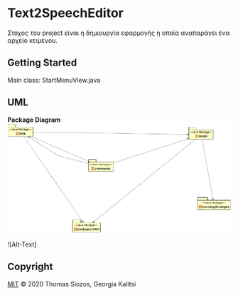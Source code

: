 # Text2SpeechEditor

Στόχος του project είναι η δημιουργία εφαρμογής η οποία αναπαράγει ένα αρχείο
κειμένου.

## Getting Started

Main class: StartMenuView.java

## UML

<b style:text-aligh:center>Package Diagram</b>
![Package Diagram](/uml/package_diagram.png)

![Alt-Text]
## Copyright

[MIT](https://github.com/SiozosThomas/Text2SpeechEditor/blob/master/LICENSE) © 2020 Thomas Siozos, Georgia Kalitsi
